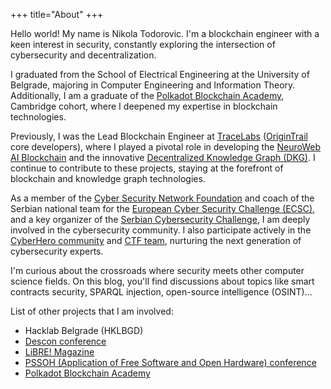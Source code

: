 +++
title="About"
+++

Hello world! My name is Nikola Todorovic. I'm a blockchain engineer with a keen interest in security, constantly exploring the intersection of cybersecurity and decentralization.

I graduated from the School of Electrical Engineering at the University of Belgrade, majoring in Computer Engineering and Information Theory. Additionally, I am a graduate of the [Polkadot Blockchain Academy](https://www.polkadot.network/development/blockchain-academy/), Cambridge cohort, where I deepened my expertise in blockchain technologies.

Previously, I was the Lead Blockchain Engineer at [TraceLabs](https://tracelabs.io/) ([OriginTrail](https://origintrail.io/) core developers), where I played a pivotal role in developing the [NeuroWeb AI Blockchain](https://neuroweb.ai/) and the innovative [Decentralized Knowledge Graph (DKG)](https://dkg.origintrail.io/). I continue to contribute to these projects, staying at the forefront of blockchain and knowledge graph technologies.

As a member of the [Cyber Security Network Foundation](https://cybersecurityserbia.rs/) and coach of the Serbian national team for the [European Cyber Security Challenge (ECSC)](https://ecsc.eu/), and a key organizer of the [Serbian Cybersecurity Challenge](https://cyberhero.rs/scc/), I am deeply involved in the cybersecurity community. I also participate actively in the [CyberHero community](https://cyberhero.rs) and [CTF team](https://ctftime.org/team/130070), nurturing the next generation of cybersecurity experts.

I'm curious about the crossroads where security meets other computer science fields. On this blog, you'll find discussions about topics like smart contracts security, SPARQL injection, open-source intelligence (OSINT)...

List of other projects that I am involved:
* Hacklab Belgrade (HKLBGD)
* [Descon conference](https://descon.me/)
* [LiBRE! Magazine](https://libre.lugons.org/)
* [PSSOH (Application of Free Software and Open Hardware) conference](https://pssoh.etf.bg.ac.rs/)
* [Polkadot Blockchain Academy](https://www.polkadot.network/development/blockchain-academy/)